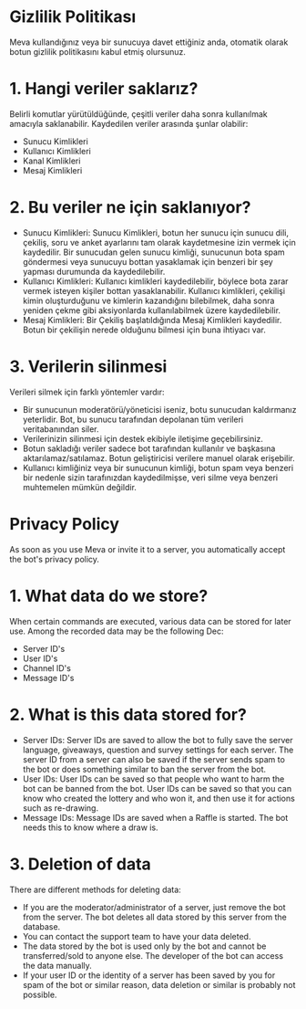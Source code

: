 # Gizlilik Politikası
Meva kullandığınız veya bir sunucuya davet ettiğiniz anda, otomatik olarak botun gizlilik politikasını kabul etmiş olursunuz.

# 1. Hangi veriler saklarız?
Belirli komutlar yürütüldüğünde, çeşitli veriler daha sonra kullanılmak amacıyla saklanabilir. Kaydedilen veriler arasında şunlar olabilir:

- Sunucu Kimlikleri
- Kullanıcı Kimlikleri
- Kanal Kimlikleri
- Mesaj Kimlikleri

# 2. Bu veriler ne için saklanıyor?
- Sunucu Kimlikleri: Sunucu Kimlikleri, botun her sunucu için sunucu dili, çekiliş, soru ve anket ayarlarını tam olarak kaydetmesine izin vermek için kaydedilir. Bir sunucudan gelen sunucu kimliği, sunucunun bota spam göndermesi veya sunucuyu bottan yasaklamak için benzeri bir şey yapması durumunda da kaydedilebilir.
- Kullanıcı Kimlikleri: Kullanıcı kimlikleri kaydedilebilir, böylece bota zarar vermek isteyen kişiler bottan yasaklanabilir. Kullanıcı kimlikleri, çekilişi kimin oluşturduğunu ve kimlerin kazandığını bilebilmek, daha sonra yeniden çekme gibi aksiyonlarda kullanılabilmek üzere kaydedilebilir.
- Mesaj Kimlikleri: Bir Çekiliş başlatıldığında Mesaj Kimlikleri kaydedilir. Botun bir çekilişin nerede olduğunu bilmesi için buna ihtiyacı var.

# 3. Verilerin silinmesi
Verileri silmek için farklı yöntemler vardır:

- Bir sunucunun moderatörü/yöneticisi iseniz, botu sunucudan kaldırmanız yeterlidir. Bot, bu sunucu tarafından depolanan tüm verileri veritabanından siler.
- Verilerinizin silinmesi için destek ekibiyle iletişime geçebilirsiniz.
- Botun sakladığı veriler sadece bot tarafından kullanılır ve başkasına aktarılamaz/satılamaz. Botun geliştiricisi verilere manuel olarak erişebilir.
- Kullanıcı kimliğiniz veya bir sunucunun kimliği, botun spam veya benzeri bir nedenle sizin tarafınızdan kaydedilmişse, veri silme veya benzeri muhtemelen mümkün değildir.

# Privacy Policy
As soon as you use Meva or invite it to a server, you automatically accept the bot's privacy policy.

# 1. What data do we store?
When certain commands are executed, various data can be stored for later use. Among the recorded data may be the following Dec:

- Server ID's
- User ID's
- Channel ID's
- Message ID's

# 2. What is this data stored for?
- Server IDs: Server IDs are saved to allow the bot to fully save the server language, giveaways, question and survey settings for each server. The server ID from a server can also be saved if the server sends spam to the bot or does something similar to ban the server from the bot.
- User IDs: User IDs can be saved so that people who want to harm the bot can be banned from the bot. User IDs can be saved so that you can know who created the lottery and who won it, and then use it for actions such as re-drawing.
- Message IDs: Message IDs are saved when a Raffle is started. The bot needs this to know where a draw is.

# 3. Deletion of data
There are different methods for deleting data:

- If you are the moderator/administrator of a server, just remove the bot from the server. The bot deletes all data stored by this server from the database.
- You can contact the support team to have your data deleted.
- The data stored by the bot is used only by the bot and cannot be transferred/sold to anyone else. The developer of the bot can access the data manually.
- If your user ID or the identity of a server has been saved by you for spam of the bot or similar reason, data deletion or similar is probably not possible.
